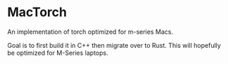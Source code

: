 # MacTorch
An implementation of torch optimized for m-series Macs.

Goal is to first build it in C++ then migrate over to Rust. This will hopefully be optimized for M-Series laptops.
